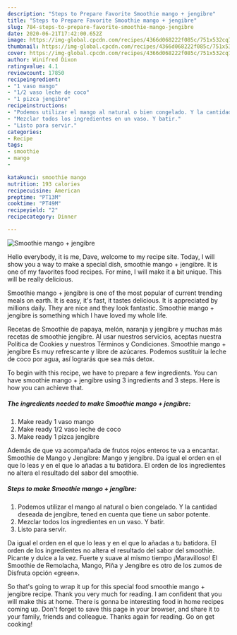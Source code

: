 ```yaml
---
description: "Steps to Prepare Favorite Smoothie mango + jengibre"
title: "Steps to Prepare Favorite Smoothie mango + jengibre"
slug: 784-steps-to-prepare-favorite-smoothie-mango-jengibre
date: 2020-06-21T17:42:00.652Z
image: https://img-global.cpcdn.com/recipes/4366d068222f085c/751x532cq70/smoothie-mango-jengibre-foto-principal.jpg
thumbnail: https://img-global.cpcdn.com/recipes/4366d068222f085c/751x532cq70/smoothie-mango-jengibre-foto-principal.jpg
cover: https://img-global.cpcdn.com/recipes/4366d068222f085c/751x532cq70/smoothie-mango-jengibre-foto-principal.jpg
author: Winifred Dixon
ratingvalue: 4.1
reviewcount: 17850
recipeingredient:
- "1 vaso mango"
- "1/2 vaso leche de coco"
- "1 pizca jengibre"
recipeinstructions:
- "Podemos utilizar el mango al natural o bien congelado. Y la cantidad deseada de jengibre, tened en cuenta que tiene un sabor potente."
- "Mezclar todos los ingredientes en un vaso. Y batir."
- "Listo para servir."
categories:
- Recipe
tags:
- smoothie
- mango
- 

katakunci: smoothie mango  
nutrition: 193 calories
recipecuisine: American
preptime: "PT13M"
cooktime: "PT49M"
recipeyield: "2"
recipecategory: Dinner

---
```



![Smoothie mango + jengibre](https://img-global.cpcdn.com/recipes/4366d068222f085c/751x532cq70/smoothie-mango-jengibre-foto-principal.jpg)

Hello everybody, it is me, Dave, welcome to my recipe site. Today, I will show you a way to make a special dish, smoothie mango + jengibre. It is one of my favorites food recipes. For mine, I will make it a bit unique. This will be really delicious.

Smoothie mango + jengibre is one of the most popular of current trending meals on earth. It is easy, it's fast, it tastes delicious. It is appreciated by millions daily. They are nice and they look fantastic. Smoothie mango + jengibre is something which I have loved my whole life.

Recetas de Smoothie de papaya, melón, naranja y jengibre y muchas más recetas de smoothie jengibre. Al usar nuestros servicios, aceptas nuestra Política de Cookies y nuestros Términos y Condiciones. Smoothie mango + jengibre Es muy refrescante y libre de azúcares. Podemos sustituir la leche de coco por agua, así lograrás que sea más detox.


To begin with this recipe, we have to prepare a few ingredients. You can have smoothie mango + jengibre using 3 ingredients and 3 steps. Here is how you can achieve that.

<!--inarticleads1-->

##### The ingredients needed to make Smoothie mango + jengibre:

1. Make ready 1 vaso mango
1. Make ready 1/2 vaso leche de coco
1. Make ready 1 pizca jengibre


Además de que va acompañada de frutos rojos enteros te va a encantar. Smoothie de Mango y Jengibre: Mango y jengibre. Da igual el orden en el que lo leas y en el que lo añadas a tu batidora. El orden de los ingredientes no altera el resultado del sabor del smoothie. 

<!--inarticleads2-->

##### Steps to make Smoothie mango + jengibre:

1. Podemos utilizar el mango al natural o bien congelado. Y la cantidad deseada de jengibre, tened en cuenta que tiene un sabor potente.
1. Mezclar todos los ingredientes en un vaso. Y batir.
1. Listo para servir.


Da igual el orden en el que lo leas y en el que lo añadas a tu batidora. El orden de los ingredientes no altera el resultado del sabor del smoothie. Picante y dulce a la vez. Fuerte y suave al mismo tiempo ¡Maravilloso! El Smoothie de Remolacha, Mango, Piña y Jengibre es otro de los zumos de Disfruta opción «green». 

So that's going to wrap it up for this special food smoothie mango + jengibre recipe. Thank you very much for reading. I am confident that you will make this at home. There is gonna be interesting food in home recipes coming up. Don't forget to save this page in your browser, and share it to your family, friends and colleague. Thanks again for reading. Go on get cooking!
